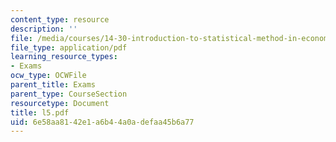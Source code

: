 ```yaml
---
content_type: resource
description: ''
file: /media/courses/14-30-introduction-to-statistical-method-in-economics-spring-2006/6e58aa8142e1a6b44a0adefaa45b6a77_l5.pdf
file_type: application/pdf
learning_resource_types:
- Exams
ocw_type: OCWFile
parent_title: Exams
parent_type: CourseSection
resourcetype: Document
title: l5.pdf
uid: 6e58aa81-42e1-a6b4-4a0a-defaa45b6a77
---
```

